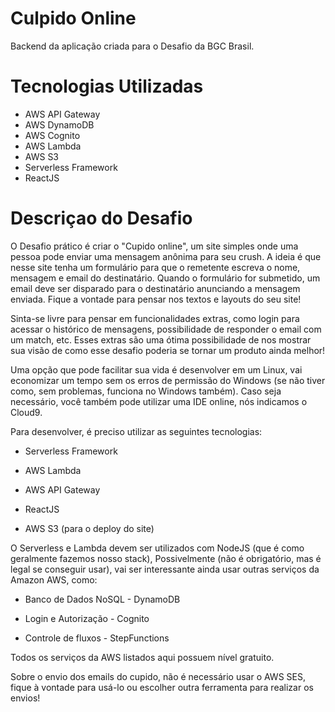 # Culpido Online

Backend da aplicação criada para o Desafio da BGC Brasil.

# Tecnologias Utilizadas

- AWS API Gateway
- AWS DynamoDB
- AWS Cognito
- AWS Lambda
- AWS S3
- Serverless Framework
- ReactJS

# Descriçao do Desafio

O Desafio prático é criar o "Cupido online", um site simples onde uma pessoa pode enviar uma mensagem anônima para seu crush. A ideia é que nesse site tenha um formulário para que o remetente escreva o nome, mensagem e email do destinatário. Quando o formulário for submetido, um email deve ser disparado para o destinatário anunciando a mensagem enviada. Fique a vontade para pensar nos textos e layouts do seu site!

Sinta-se livre para pensar em funcionalidades extras, como login para acessar o histórico de mensagens, possibilidade de responder o email com um match, etc. Esses extras são uma ótima possibilidade de nos mostrar sua visão de como esse desafio poderia se tornar um produto ainda melhor!

Uma opção que pode facilitar sua vida é desenvolver em um Linux, vai economizar um tempo sem os erros de permissão do Windows (se não tiver como, sem problemas, funciona no Windows também). Caso seja necessário, você também pode utilizar uma IDE online, nós indicamos o Cloud9.

Para desenvolver, é preciso utilizar as seguintes tecnologias:

- Serverless Framework

- AWS Lambda

- AWS API Gateway

- ReactJS

- AWS S3 (para o deploy do site)

O Serverless e Lambda devem ser utilizados com NodeJS (que é como geralmente fazemos nosso stack), Possivelmente (não é obrigatório, mas é legal se conseguir usar), vai ser interessante ainda usar outras serviços da Amazon AWS, como:

- Banco de Dados NoSQL - DynamoDB

- Login e Autorização - Cognito

- Controle de fluxos - StepFunctions

Todos os serviços da AWS listados aqui possuem nível gratuito.

Sobre o envio dos emails do cupido, não é necessário usar o AWS SES, fique à  vontade para usá-lo ou escolher outra ferramenta para realizar os envios!
